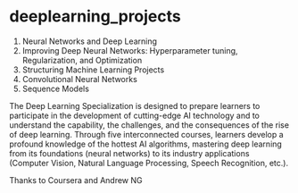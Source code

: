 # deeplearning_projects

1. Neural Networks and Deep Learning
2. Improving Deep Neural Networks: Hyperparameter tuning, Regularization, and Optimization
3. Structuring Machine Learning Projects
4. Convolutional Neural Networks
5. Sequence Models

The Deep Learning Specialization is designed to prepare learners to participate in the development of cutting-edge AI technology and to understand the capability, the challenges, and the consequences of the rise of deep learning. Through five interconnected courses, learners develop a profound knowledge of the hottest AI algorithms, mastering deep learning from its foundations (neural networks) to its industry applications (Computer Vision, Natural Language Processing, Speech Recognition, etc.).

Thanks to Coursera and Andrew NG
